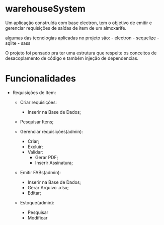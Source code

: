 # warehouseSystem
 
Um aplicação construída com base electron, tem o objetivo de emitir e gerenciar requisições de saídas de item de um almoxarife.

algumas das tecnologias aplicadas no projeto são: 
    - electron
    - sequelize
    - sqlite
    - sass

O projeto foi pensado pra ter uma estrutura que respeite os conceitos de desacoplamento de código e também injeção de dependencias.

# Funcionalidades

- Requisições de Item:

    - Criar requisições:
        - Inserir na Base de Dados;

    - Pesquisar Itens;

    - Gerenciar requisiçôes(admin):
        - Criar;
        - Excluir;
        - Validar:
            * Gerar PDF;
            * Inserir Assinatura;

    - Emitir FABs(admin):
        - Inserir na Base de Dados;
        - Gerar Arquivo .xlsx;
        - Editar;

    - Estoque(admin):
        - Pesquisar
        - Modificar
    
